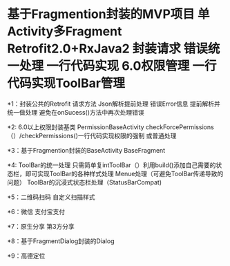# 基于Fragmention封装的MVP项目 单Activity多Fragment  Retrofit2.0+RxJava2 封装请求 错误统一处理  一行代码实现 6.0权限管理 一行代码实现ToolBar管理

*1：封装公共的Retrofit 请求方法 Json解析提前处理 错误Error信息 提前解析并统一做处理 避免在onSucess()方法中再次处理错误

*2: 6.0以上权限封装基类 PermissionBaseActivity checkForcePermissions（）/checkPermissions()一行代码实现权限的强制 或普通处理

*3：基于Fragmention封装的BaseActivity  BaseFragment

*4: ToolBar的统一处理 只需简单复intToolBar（）利用build()添加自己需要的状态栏，即可实现ToolBar的各种样式处理 Menue处理（可避免ToolBar传递导致的问题）  ToolBar的沉浸式状态栏处理（StatusBarCompat)

*5：二维码扫码 自定义扫描样式

*6：微信 支付宝支付

*7：原生分享 第3方分享

*8：基于FragmentDialog封装的Dialog 

*9：高德定位 
